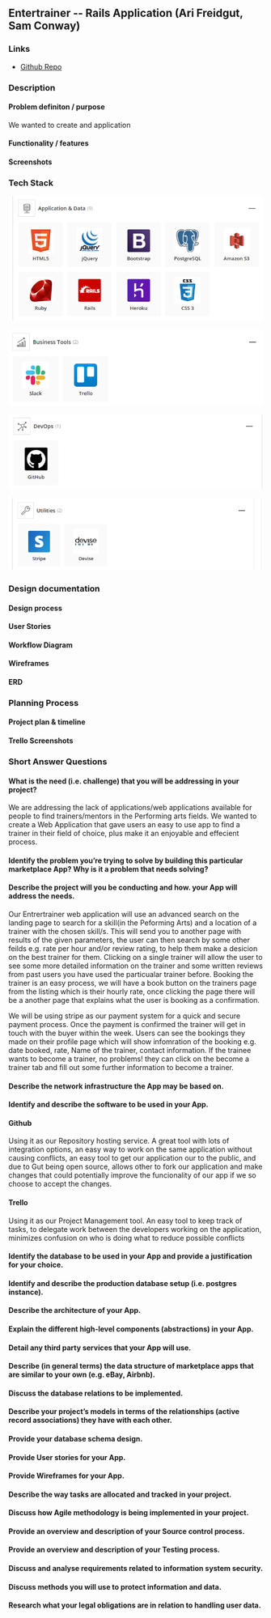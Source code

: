 <!-- # README

What is the need (i.e. challenge) that you will be addressing in your project?
Identify the problem you’re trying to solve by building this particular marketplace App? Why is it a problem that needs solving?
Describe the project will you be conducting and how. your App will address the needs.
Describe the network infrastructure the App may be based on.
Identify and describe the software to be used in your App.
Identify the database to be used in your App and provide a justification for your choice.
Identify and describe the production database setup (i.e. postgres instance).
Describe the architecture of your App.
Explain the different high-level components (abstractions) in your App.
Detail any third party services that your App will use.
Describe (in general terms) the data structure of marketplace apps that are similar to your own (e.g. eBay, Airbnb).
Discuss the database relations to be implemented.
Describe your project’s models in terms of the relationships (active record associations) they have with each other.
Provide your database schema design.
Provide User stories for your App.
Provide Wireframes for your App.
Describe the way tasks are allocated and tracked in your project.
Discuss how Agile methodology is being implemented in your project.
Provide an overview and description of your Source control process.
Provide an overview and description of your Testing process.
Discuss and analyse requirements related to information system security.
Discuss methods you will use to protect information and data.
Research what your legal obligations are in relation to handling user data.

This README would normally document whatever steps are necessary to get the
application up and running.

Things you may want to cover:

* Ruby version

* System dependencies

* Configuration

* Database creation

* Database initialization

* How to run the test suite

* Services (job queues, cache servers, search engines, etc.)

* Deployment instructions

* ... -->



## Entertrainer -- Rails Application (Ari Freidgut, Sam Conway)

### Links
* [Github Repo](https://github.com/fxbip/rails_assessment "Github")

### Description
#### Problem definiton / purpose
We wanted to create and application
#### Functionality / features
#### Screenshots

### Tech Stack
![Application Data](README_imgs/Application_Data.png)

![Business Tools](README_imgs/Business_Tools.png)

![DevOps](README_imgs/DevOps.png)

![Utilities](README_imgs/Utilities.png)

### Design documentation
#### Design process
#### User Stories
#### Workflow Diagram
#### Wireframes
#### ERD

### Planning Process
#### Project plan & timeline
#### Trello Screenshots


### Short Answer Questions

#### What is the need (i.e. challenge) that you will be addressing in your project?

We are addressing the lack of applications/web applications available for people to find trainers/mentors in the Performing arts fields. We wanted to create a Web Application that gave users an easy to use app to find a trainer in their field of choice, plus make it an enjoyable and effecient process.   

#### Identify the problem you’re trying to solve by building this particular marketplace App? Why is it a problem that needs solving?



#### Describe the project will you be conducting and how. your App will address the needs.



Our Entrertrainer web application will use an advanced search on the landing page to search for a skill(in the Peforming Arts) and a location of a trainer with the chosen skill/s. This will send you to another page with results of the given parameters, the user can then search by some other feilds e.g. rate per hour and/or review rating, to help them make a desicion on the best trainer for them. Clicking on a single trainer will allow the user to see some more detailed information on the trainer and some written reviews from past users you have used the particualar trainer before. Booking the trainer is an easy process, we will have a book button on the trainers page from the listing which is their hourly rate, once clicking the page there will be a another page that explains what the user is booking as a confirmation.

We will be using stripe as our payment system for a quick and secure payment process. Once the payment is confirmed the trainer will get in touch with the buyer within the week. Users can see the bookings they made on their profile page which will show infomration of the booking e.g. date booked, rate, Name of the trainer, contact information. If the trainee wants to become a trainer, no problems! they can click on the become a trainer tab and fill out some further information to become a trainer.

#### Describe the network infrastructure the App may be based on.
#### Identify and describe the software to be used in your App.
#### Github
Using it as our Repository hosting service. A great tool with lots of integration options, an easy way to work on the same application without causing conflicts, an easy tool to get our application our to the public, and due to Gut being open source, allows other to fork our application and make changes that could potentially improve the funcionality of our app if we so choose to accept the changes.
#### Trello
Using it as our Project Management tool. An easy tool to keep track of tasks, to delegate work between the developers working on the application, minimizes confusion on who is doing what to reduce possible conflicts
#### Identify the database to be used in your App and provide a justification for your choice.
#### Identify and describe the production database setup (i.e. postgres instance).
#### Describe the architecture of your App.
#### Explain the different high-level components (abstractions) in your App.
#### Detail any third party services that your App will use.
#### Describe (in general terms) the data structure of marketplace apps that are similar to your own (e.g. eBay, Airbnb).
#### Discuss the database relations to be implemented.
#### Describe your project’s models in terms of the relationships (active record associations) they have with each other.
#### Provide your database schema design.
#### Provide User stories for your App.
#### Provide Wireframes for your App.
#### Describe the way tasks are allocated and tracked in your project.
#### Discuss how Agile methodology is being implemented in your project.
#### Provide an overview and description of your Source control process.
#### Provide an overview and description of your Testing process.
#### Discuss and analyse requirements related to information system security.
#### Discuss methods you will use to protect information and data.
#### Research what your legal obligations are in relation to handling user data.